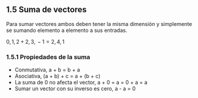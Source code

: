 ## 1.5 Suma de vectores

Para sumar vectores ambos deben tener la misma dimensión y simplemente
se sumando elemento a elemento a sus entradas.

0, 1, 2 + 2, 3,  − 1 = 2, 4, 1

### 1.5.1 Propiedades de la suma

-   Conmutativa, a + b = b + a
-   Asociativa, (a + b) + c = a + (b + c)
-   La suma de 0 no afecta el vector, a + 0 = a = 0 + a = a
-   Sumar un vector con su inverso es cero, a - a = 0
